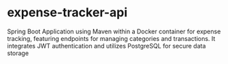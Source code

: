 ﻿# expense-tracker-api

Spring Boot Application using Maven within a Docker container for expense tracking, featuring endpoints for managing categories and transactions. It integrates JWT authentication and utilizes PostgreSQL for secure data storage


